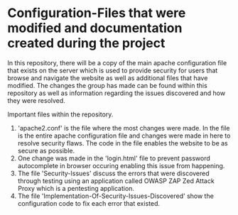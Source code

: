 # Configuration-Files that were modified and documentation created during the project

In this repository, there will be a copy of the main apache configuration file that exists on the server which is used to provide security
for users that browse and navigate the website as well as additional files that have modified. The changes the group has made can be found
within this repository as well as information regarding the issues discovered and how they were resolved.

Important files within the repository.
  1) 'apache2.conf' is the file where the most changes were made. In the file is the entire apache configuration file and changes were 
  made in here to resolve security flaws. The code in the file enables the website to be as secure as possible.
  2) One change was made in the 'login.html' file to prevent password autocomplete in browser occuring enabling this issue from happening.
  3) The file 'Security-Issues' discuss the errors that were discovered through testing using an application called OWASP ZAP Zed Attack 
  Proxy which is a pentesting application.
  4) The file 'Implementation-Of-Security-Issues-Discovered' show the configuration code to fix each error that existed.

